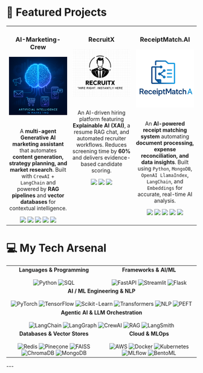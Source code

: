 # 🚀 Featured Projects
<table> <tr> <td width="33%" valign="top"> <h3 align="center">AI-Marketing-Crew</h3> <div align="center"> <a href="https://github.com/vikranth007/AI-Marketing-Crew" target="_blank"> <img src="https://github.com/vikranth007/AI-Marketing-Crew/blob/main/image.png" alt="AI-Marketing-Crew Banner"/> </a> <p> <br> A <strong>multi-agent Generative AI marketing assistant</strong> that automates <strong>content generation, strategy planning, and market research</strong>. Built with <code>CrewAI</code> + <code>LangChain</code> and powered by <strong>RAG pipelines</strong> and <strong>vector databases</strong> for contextual intelligence. </p> <div align="center"> <img src="https://img.shields.io/badge/CrewAI-blueviolet?style=for-the-badge" /> <img src="https://img.shields.io/badge/LangChain-black?style=for-the-badge" /> <img src="https://img.shields.io/badge/FastAPI-009688?style=for-the-badge&logo=fastapi&logoColor=white" /> <img src="https://img.shields.io/badge/Streamlit-FF4B4B?style=for-the-badge&logo=streamlit&logoColor=white" /> <img src="https://img.shields.io/badge/VectorDB-4A90E2?style=for-the-badge" /> </div> </div> </td> <td width="33%" valign="top"> <h3 align="center">RecruitX</h3> <div align="center"> <a href="https://github.com/vikranth007/RecruitX" target="_blank"> <img src="https://raw.githubusercontent.com/vikranth007/RecruitX/main/Images/Logo.png" alt="RecruitX Banner"/> </a> <p> <br> An AI-driven hiring platform featuring <strong>Explainable AI (XAI)</strong>, a resume RAG chat, and automated recruiter workflows. Reduces screening time by <strong>60%</strong> and delivers evidence-based candidate scoring. </p> <div align="center"> <img src="https://img.shields.io/badge/Python-3776AB?style=for-the-badge&logo=python&logoColor=white" /> <img src="https://img.shields.io/badge/Streamlit-FF4B4B?style=for-the-badge&logo=streamlit&logoColor=white" /> <img src="https://img.shields.io/badge/FAISS-4A90E2?style=for-the-badge" /> </div> </div> </td> <td width="33%" valign="top"> <h3 align="center">ReceiptMatch.AI</h3> <div align="center"> <a href="https://github.com/vikranth007/Receipt-Match_AI" target="_blank"> <img src="https://github.com/vikranth007/Receipt-Match_AI/blob/main/images/Logo.png" alt="ReceiptMatch.AI Banner"/> </a> <p> <br> An <strong>AI-powered receipt matching system</strong> automating <strong>document processing, expense reconciliation, and data insights</strong>. Built using <code>Python</code>, <code>MongoDB</code>, <code>OpenAI LlamaIndex</code>, <code>LangChain</code>, and <code>Embeddings</code> for accurate, real-time AI analysis. </p> <div align="center"> <img src="https://img.shields.io/badge/Python-3776AB?style=for-the-badge&logo=python&logoColor=white" /> <img src="https://img.shields.io/badge/MongoDB-47A248?style=for-the-badge&logo=mongodb&logoColor=white" /> <img src="https://img.shields.io/badge/LlamaIndex-FF9900?style=for-the-badge" /> <img src="https://img.shields.io/badge/LangChain-black?style=for-the-badge" /> <img src="https://img.shields.io/badge/Embeddings-blue?style=for-the-badge" /> </div> </div> </td> </tr> </table>

# 💻 My Tech Arsenal
<table width="100%"> <tr> <td valign="top" width="50%"> <div align="center"> <strong>Languages & Programming</strong><br><br> <img src="https://img.shields.io/badge/Python-3776AB.svg?style=for-the-badge&logo=python&logoColor=white" alt="Python"/> <img src="https://img.shields.io/badge/SQL-025E8C.svg?style=for-the-badge&logo=postgresql&logoColor=white" alt="SQL"/> </div> </td> <td valign="top" width="50%"> <div align="center"> <strong>Frameworks & AI/ML</strong><br><br> <img src="https://img.shields.io/badge/FastAPI-005571?style=for-the-badge&logo=fastapi" alt="FastAPI"/> <img src="https://img.shields.io/badge/Streamlit-FF4B4B?style=for-the-badge&logo=streamlit&logoColor=white" alt="Streamlit"/> <img src="https://img.shields.io/badge/Flask-000000.svg?style=for-the-badge&logo=flask&logoColor=white" alt="Flask"/> </div> </td> </tr> <tr> <td valign="top" colspan="2"> <div align="center"> <strong>AI / ML Engineering & NLP</strong><br><br> <img src="https://img.shields.io/badge/PyTorch-EE4C2C.svg?style=for-the-badge&logo=pytorch&logoColor=white" alt="PyTorch"/> <img src="https://img.shields.io/badge/TensorFlow-FF6F00.svg?style=for-the-badge&logo=TensorFlow&logoColor=white" alt="TensorFlow"/> <img src="https://img.shields.io/badge/ScikitLearn-F7931E.svg?style=for-the-badge&logo=scikit-learn&logoColor=white" alt="Scikit-Learn"/> <img src="https://img.shields.io/badge/HuggingFace-FFD21E?style=for-the-badge&logo=huggingface&logoColor=black" alt="Transformers"/> <img src="https://img.shields.io/badge/NLP-blue.svg?style=for-the-badge" alt="NLP"/> <img src="https://img.shields.io/badge/PEFT-orange.svg?style=for-the-badge" alt="PEFT"/> </div> </td> </tr> <tr> <td valign="top" colspan="2"> <div align="center"> <strong>Agentic AI & LLM Orchestration</strong><br><br> <img src="https://img.shields.io/badge/LangChain-black?style=for-the-badge" alt="LangChain"/> <img src="https://img.shields.io/badge/LangGraph-black?style=for-the-badge" alt="LangGraph"/> <img src="https://img.shields.io/badge/CrewAI-blueviolet?style=for-the-badge" alt="CrewAI"/> <img src="https://img.shields.io/badge/RAG-blue?style=for-the-badge" alt="RAG"/> <img src="https://img.shields.io/badge/LangSmith-black?style=for-the-badge" alt="LangSmith"/> </div> </td> </tr> <tr> <td valign="top" width="50%"> <div align="center"> <strong>Databases & Vector Stores</strong><br><br> <img src="https://img.shields.io/badge/Redis-DC382D.svg?style=for-the-badge&logo=redis&logoColor=white" alt="Redis"/> <img src="https://img.shields.io/badge/Pinecone-0B5CD3.svg?style=for-the-badge&logo=pinecone&logoColor=white" alt="Pinecone"/> <img src="https://img.shields.io/badge/FAISS-4A90E2.svg?style=for-the-badge" alt="FAISS"/> <img src="https://img.shields.io/badge/ChromaDB-5A43C2.svg?style=for-the-badge" alt="ChromaDB"/> <img src="https://img.shields.io/badge/MongoDB-47A248.svg?style=for-the-badge&logo=mongodb&logoColor=white" alt="MongoDB"/> </div> </td> <td valign="top" width="50%"> <div align="center"> <strong>Cloud & MLOps</strong><br><br> <img src="https://img.shields.io/badge/AWS-FF9900.svg?style=for-the-badge&logo=amazon-aws&logoColor=white" alt="AWS"/> <img src="https://img.shields.io/badge/Docker-0db7ed.svg?style=for-the-badge&logo=docker&logoColor=white" alt="Docker"/> <img src="https://img.shields.io/badge/Kubernetes-326ce5.svg?style=for-the-badge&logo=kubernetes&logoColor=white" alt="Kubernetes"/> <img src="https://img.shields.io/badge/MLflow-0194E2.svg?style=for-the-badge&logo=mlflow&logoColor=white" alt="MLflow"/> <img src="https://img.shields.io/badge/BentoML-000000.svg?style=for-the-badge&logo=bentoml&logoColor=white" alt="BentoML"/> </div> </td> </tr> </table> ---
